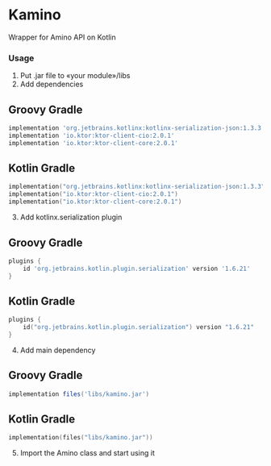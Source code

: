 # Kamino
Wrapper for Amino API on Kotlin

### Usage

1. Put .jar file to «your module»/libs
2. Add dependencies
## Groovy Gradle
```groovy
implementation 'org.jetbrains.kotlinx:kotlinx-serialization-json:1.3.3'
implementation 'io.ktor:ktor-client-cio:2.0.1'
implementation 'io.ktor:ktor-client-core:2.0.1'
```
## Kotlin Gradle
```kotlin
implementation("org.jetbrains.kotlinx:kotlinx-serialization-json:1.3.3")
implementation("io.ktor:ktor-client-cio:2.0.1")
implementation("io.ktor:ktor-client-core:2.0.1")
```
3. Add kotlinx.serialization plugin
## Groovy Gradle
```groovy
plugins {
    id 'org.jetbrains.kotlin.plugin.serialization' version '1.6.21'
}
```
## Kotlin Gradle
```kotlin
plugins {
    id("org.jetbrains.kotlin.plugin.serialization") version "1.6.21"
}
```
4. Add main dependency
## Groovy Gradle
```groovy
implementation files('libs/kamino.jar')
```
## Kotlin Gradle
```kotlin
implementation(files("libs/kamino.jar"))
```
5. Import the Amino class and start using it


